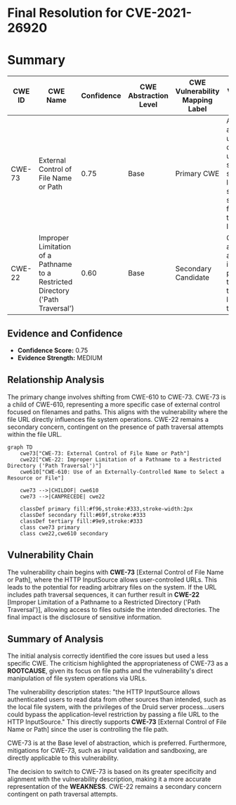 # Final Resolution for CVE-2021-26920

# Summary
| CWE ID | CWE Name | Confidence | CWE Abstraction Level | CWE Vulnerability Mapping Label | CWE-Vulnerability Mapping Notes |
|---|---|---|---|---|---|
| CWE-73 | External Control of File Name or Path | 0.75 | Base | Primary CWE | Allows authenticated users to read data from unintended sources, such as the local file system, by specifying file URLs to the HTTP InputSource. |
| CWE-22 | Improper Limitation of a Pathname to a Restricted Directory ('Path Traversal') | 0.60 | Base | Secondary Candidate | Only applicable if attacker can influence portions of the file path that would lead to path traversal. |

## Evidence and Confidence

*   **Confidence Score:** 0.75
*   **Evidence Strength:** MEDIUM

## Relationship Analysis
The primary change involves shifting from CWE-610 to CWE-73. CWE-73 is a child of CWE-610, representing a more specific case of external control focused on filenames and paths. This aligns with the vulnerability where the file URL directly influences file system operations. CWE-22 remains a secondary concern, contingent on the presence of path traversal attempts within the file URL.

```mermaid
graph TD
    cwe73["CWE-73: External Control of File Name or Path"]
    cwe22["CWE-22: Improper Limitation of a Pathname to a Restricted Directory ('Path Traversal')"]
    cwe610["CWE-610: Use of an Externally-Controlled Name to Select a Resource or File"]
    
    cwe73 -->|CHILDOF| cwe610
    cwe73 -->|CANPRECEDE| cwe22
    
    classDef primary fill:#f96,stroke:#333,stroke-width:2px
    classDef secondary fill:#69f,stroke:#333
    classDef tertiary fill:#9e9,stroke:#333
    class cwe73 primary
    class cwe22,cwe610 secondary
```

## Vulnerability Chain
The vulnerability chain begins with **CWE-73** [External Control of File Name or Path], where the HTTP InputSource allows user-controlled URLs. This leads to the potential for reading arbitrary files on the system. If the URL includes path traversal sequences, it can further result in **CWE-22** [Improper Limitation of a Pathname to a Restricted Directory ('Path Traversal')], allowing access to files outside the intended directories. The final impact is the disclosure of sensitive information.

## Summary of Analysis
The initial analysis correctly identified the core issues but used a less specific CWE. The criticism highlighted the appropriateness of CWE-73 as a **ROOTCAUSE**, given its focus on file paths and the vulnerability's direct manipulation of file system operations via URLs.

The vulnerability description states: "the HTTP InputSource allows authenticated users to read data from other sources than intended, such as the local file system, with the privileges of the Druid server process...users could bypass the application-level restriction by passing a file URL to the HTTP InputSource." This directly supports **CWE-73** [External Control of File Name or Path] since the user is controlling the file path.

CWE-73 is at the Base level of abstraction, which is preferred. Furthermore, mitigations for CWE-73, such as input validation and sandboxing, are directly applicable to this vulnerability.

The decision to switch to CWE-73 is based on its greater specificity and alignment with the vulnerability description, making it a more accurate representation of the **WEAKNESS**. CWE-22 remains a secondary concern contingent on path traversal attempts.